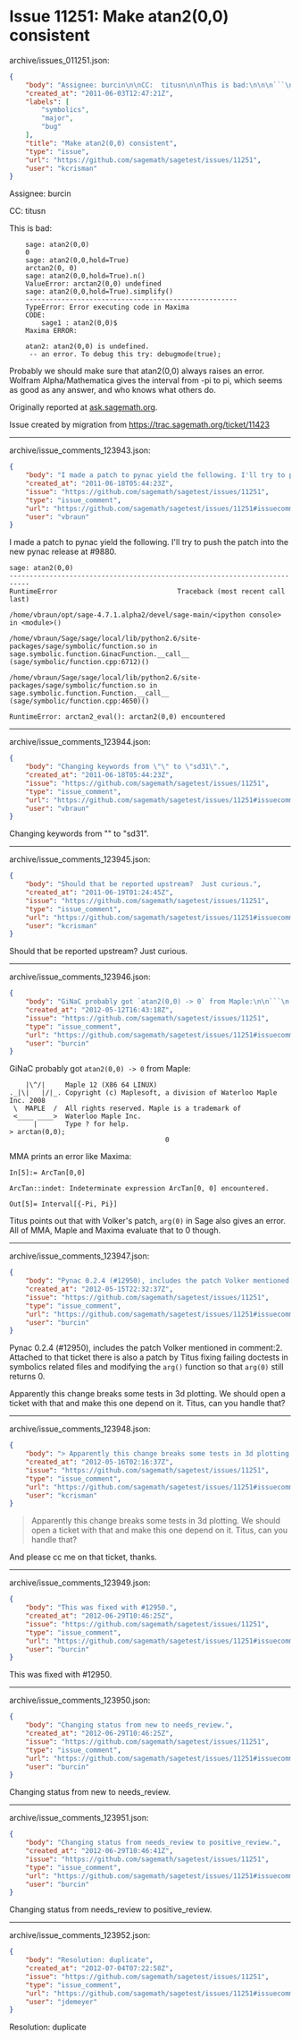 # Issue 11251: Make atan2(0,0) consistent

archive/issues_011251.json:
```json
{
    "body": "Assignee: burcin\n\nCC:  titusn\n\nThis is bad:\n\n\n```\n    sage: atan2(0,0)\n    0\n    sage: atan2(0,0,hold=True)\n    arctan2(0, 0)\n    sage: atan2(0,0,hold=True).n()\n    ValueError: arctan2(0,0) undefined\n    sage: atan2(0,0,hold=True).simplify()\n    -----------------------------------------------------\n    TypeError: Error executing code in Maxima\n    CODE:\n    \tsage1 : atan2(0,0)$\n    Maxima ERROR:\n    \t\n    atan2: atan2(0,0) is undefined.\n     -- an error. To debug this try: debugmode(true);\n```\n\n\nProbably we should make sure that atan2(0,0) always raises an error.  Wolfram Alpha/Mathematica gives the interval from -pi to pi, which seems as good as any answer, and who knows what others do.\n\nOriginally reported at [ask.sagemath.org](http://ask.sagemath.org/question/578/atan2-bug).\n\nIssue created by migration from https://trac.sagemath.org/ticket/11423\n\n",
    "created_at": "2011-06-03T12:47:21Z",
    "labels": [
        "symbolics",
        "major",
        "bug"
    ],
    "title": "Make atan2(0,0) consistent",
    "type": "issue",
    "url": "https://github.com/sagemath/sagetest/issues/11251",
    "user": "kcrisman"
}
```
Assignee: burcin

CC:  titusn

This is bad:


```
    sage: atan2(0,0)
    0
    sage: atan2(0,0,hold=True)
    arctan2(0, 0)
    sage: atan2(0,0,hold=True).n()
    ValueError: arctan2(0,0) undefined
    sage: atan2(0,0,hold=True).simplify()
    -----------------------------------------------------
    TypeError: Error executing code in Maxima
    CODE:
    	sage1 : atan2(0,0)$
    Maxima ERROR:
    	
    atan2: atan2(0,0) is undefined.
     -- an error. To debug this try: debugmode(true);
```


Probably we should make sure that atan2(0,0) always raises an error.  Wolfram Alpha/Mathematica gives the interval from -pi to pi, which seems as good as any answer, and who knows what others do.

Originally reported at [ask.sagemath.org](http://ask.sagemath.org/question/578/atan2-bug).

Issue created by migration from https://trac.sagemath.org/ticket/11423





---

archive/issue_comments_123943.json:
```json
{
    "body": "I made a patch to pynac yield the following. I'll try to push the patch into the new pynac release at #9880.\n\n```\nsage: atan2(0,0)\n---------------------------------------------------------------------------\nRuntimeError                              Traceback (most recent call last)\n\n/home/vbraun/opt/sage-4.7.1.alpha2/devel/sage-main/<ipython console> in <module>()\n\n/home/vbraun/Sage/sage/local/lib/python2.6/site-packages/sage/symbolic/function.so in sage.symbolic.function.GinacFunction.__call__ (sage/symbolic/function.cpp:6712)()\n\n/home/vbraun/Sage/sage/local/lib/python2.6/site-packages/sage/symbolic/function.so in sage.symbolic.function.Function.__call__ (sage/symbolic/function.cpp:4650)()\n\nRuntimeError: arctan2_eval(): arctan2(0,0) encountered\n```\n",
    "created_at": "2011-06-18T05:44:23Z",
    "issue": "https://github.com/sagemath/sagetest/issues/11251",
    "type": "issue_comment",
    "url": "https://github.com/sagemath/sagetest/issues/11251#issuecomment-123943",
    "user": "vbraun"
}
```

I made a patch to pynac yield the following. I'll try to push the patch into the new pynac release at #9880.

```
sage: atan2(0,0)
---------------------------------------------------------------------------
RuntimeError                              Traceback (most recent call last)

/home/vbraun/opt/sage-4.7.1.alpha2/devel/sage-main/<ipython console> in <module>()

/home/vbraun/Sage/sage/local/lib/python2.6/site-packages/sage/symbolic/function.so in sage.symbolic.function.GinacFunction.__call__ (sage/symbolic/function.cpp:6712)()

/home/vbraun/Sage/sage/local/lib/python2.6/site-packages/sage/symbolic/function.so in sage.symbolic.function.Function.__call__ (sage/symbolic/function.cpp:4650)()

RuntimeError: arctan2_eval(): arctan2(0,0) encountered
```




---

archive/issue_comments_123944.json:
```json
{
    "body": "Changing keywords from \"\" to \"sd31\".",
    "created_at": "2011-06-18T05:44:23Z",
    "issue": "https://github.com/sagemath/sagetest/issues/11251",
    "type": "issue_comment",
    "url": "https://github.com/sagemath/sagetest/issues/11251#issuecomment-123944",
    "user": "vbraun"
}
```

Changing keywords from "" to "sd31".



---

archive/issue_comments_123945.json:
```json
{
    "body": "Should that be reported upstream?  Just curious.",
    "created_at": "2011-06-19T01:24:45Z",
    "issue": "https://github.com/sagemath/sagetest/issues/11251",
    "type": "issue_comment",
    "url": "https://github.com/sagemath/sagetest/issues/11251#issuecomment-123945",
    "user": "kcrisman"
}
```

Should that be reported upstream?  Just curious.



---

archive/issue_comments_123946.json:
```json
{
    "body": "GiNaC probably got `atan2(0,0) -> 0` from Maple:\n\n```\n    |\\^/|     Maple 12 (X86 64 LINUX)\n._|\\|   |/|_. Copyright (c) Maplesoft, a division of Waterloo Maple Inc. 2008\n \\  MAPLE  /  All rights reserved. Maple is a trademark of\n <____ ____>  Waterloo Maple Inc.\n      |       Type ? for help.\n> arctan(0,0);\n                                       0\n```\n\n\nMMA prints an error like Maxima:\n\n```\nIn[5]:= ArcTan[0,0]\n\nArcTan::indet: Indeterminate expression ArcTan[0, 0] encountered.\n\nOut[5]= Interval[{-Pi, Pi}]\n```\n\n\nTitus points out that with Volker's patch, `arg(0)` in Sage also gives an error. All of MMA, Maple and Maxima evaluate that to 0 though.",
    "created_at": "2012-05-12T16:43:18Z",
    "issue": "https://github.com/sagemath/sagetest/issues/11251",
    "type": "issue_comment",
    "url": "https://github.com/sagemath/sagetest/issues/11251#issuecomment-123946",
    "user": "burcin"
}
```

GiNaC probably got `atan2(0,0) -> 0` from Maple:

```
    |\^/|     Maple 12 (X86 64 LINUX)
._|\|   |/|_. Copyright (c) Maplesoft, a division of Waterloo Maple Inc. 2008
 \  MAPLE  /  All rights reserved. Maple is a trademark of
 <____ ____>  Waterloo Maple Inc.
      |       Type ? for help.
> arctan(0,0);
                                       0
```


MMA prints an error like Maxima:

```
In[5]:= ArcTan[0,0]

ArcTan::indet: Indeterminate expression ArcTan[0, 0] encountered.

Out[5]= Interval[{-Pi, Pi}]
```


Titus points out that with Volker's patch, `arg(0)` in Sage also gives an error. All of MMA, Maple and Maxima evaluate that to 0 though.



---

archive/issue_comments_123947.json:
```json
{
    "body": "Pynac 0.2.4 (#12950), includes the patch Volker mentioned in comment:2. Attached to that ticket there is also a patch by Titus fixing failing doctests in symbolics related files and modifying the `arg()` function so that `arg(0)` still returns 0.\n\nApparently this change breaks some tests in 3d plotting. We should open a ticket with that and make this one depend on it. Titus, can you handle that?",
    "created_at": "2012-05-15T22:32:37Z",
    "issue": "https://github.com/sagemath/sagetest/issues/11251",
    "type": "issue_comment",
    "url": "https://github.com/sagemath/sagetest/issues/11251#issuecomment-123947",
    "user": "burcin"
}
```

Pynac 0.2.4 (#12950), includes the patch Volker mentioned in comment:2. Attached to that ticket there is also a patch by Titus fixing failing doctests in symbolics related files and modifying the `arg()` function so that `arg(0)` still returns 0.

Apparently this change breaks some tests in 3d plotting. We should open a ticket with that and make this one depend on it. Titus, can you handle that?



---

archive/issue_comments_123948.json:
```json
{
    "body": "> Apparently this change breaks some tests in 3d plotting. We should open a ticket with that and make this one depend on it. Titus, can you handle that?\n\nAnd please cc me on that ticket, thanks.",
    "created_at": "2012-05-16T02:16:37Z",
    "issue": "https://github.com/sagemath/sagetest/issues/11251",
    "type": "issue_comment",
    "url": "https://github.com/sagemath/sagetest/issues/11251#issuecomment-123948",
    "user": "kcrisman"
}
```

> Apparently this change breaks some tests in 3d plotting. We should open a ticket with that and make this one depend on it. Titus, can you handle that?

And please cc me on that ticket, thanks.



---

archive/issue_comments_123949.json:
```json
{
    "body": "This was fixed with #12950.",
    "created_at": "2012-06-29T10:46:25Z",
    "issue": "https://github.com/sagemath/sagetest/issues/11251",
    "type": "issue_comment",
    "url": "https://github.com/sagemath/sagetest/issues/11251#issuecomment-123949",
    "user": "burcin"
}
```

This was fixed with #12950.



---

archive/issue_comments_123950.json:
```json
{
    "body": "Changing status from new to needs_review.",
    "created_at": "2012-06-29T10:46:25Z",
    "issue": "https://github.com/sagemath/sagetest/issues/11251",
    "type": "issue_comment",
    "url": "https://github.com/sagemath/sagetest/issues/11251#issuecomment-123950",
    "user": "burcin"
}
```

Changing status from new to needs_review.



---

archive/issue_comments_123951.json:
```json
{
    "body": "Changing status from needs_review to positive_review.",
    "created_at": "2012-06-29T10:46:41Z",
    "issue": "https://github.com/sagemath/sagetest/issues/11251",
    "type": "issue_comment",
    "url": "https://github.com/sagemath/sagetest/issues/11251#issuecomment-123951",
    "user": "burcin"
}
```

Changing status from needs_review to positive_review.



---

archive/issue_comments_123952.json:
```json
{
    "body": "Resolution: duplicate",
    "created_at": "2012-07-04T07:22:58Z",
    "issue": "https://github.com/sagemath/sagetest/issues/11251",
    "type": "issue_comment",
    "url": "https://github.com/sagemath/sagetest/issues/11251#issuecomment-123952",
    "user": "jdemeyer"
}
```

Resolution: duplicate
